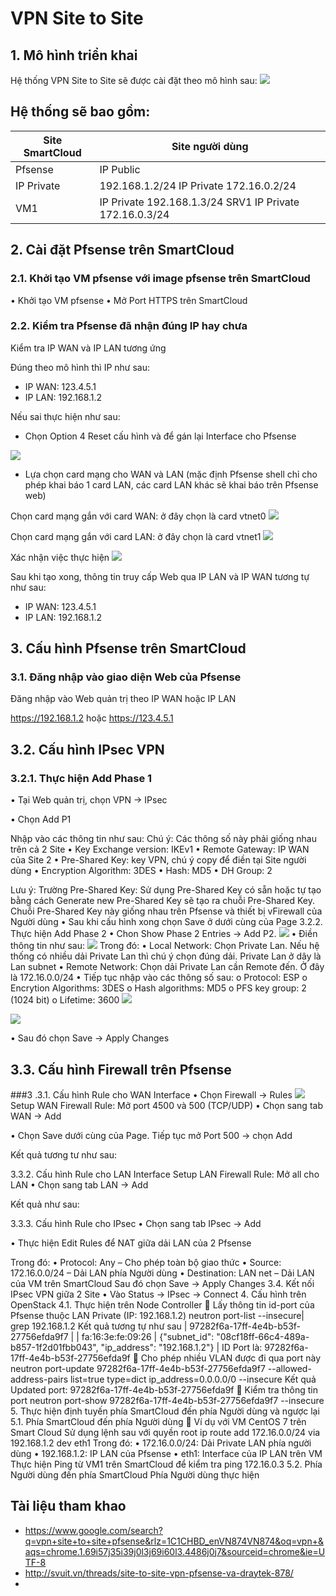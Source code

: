 # VPN Site to Site
## 1.	Mô hình triển khai
Hệ thống VPN Site to Site sẽ được cài đặt theo mô hình sau:
<img src=https://i.imgur.com/ZISYC9k.png>

## Hệ thống sẽ bao gồm:
|Site SmartCloud|Site người dùng|
|---------------|---------------|
|Pfsense|IP Public|123.4.5.1	vFirewall	IP Public	123.4.5.2
|IP Private|	192.168.1.2/24		IP Private	172.16.0.2/24
|VM1|	IP Private	192.168.1.3/24	SRV1	IP Private	172.16.0.3/24
## 2.	Cài đặt Pfsense trên SmartCloud
### 2.1. Khởi tạo VM pfsense với image pfsense trên SmartCloud
•	Khởi tạo VM pfsense
•	Mở Port HTTPS trên SmartCloud
### 2.2.	Kiểm tra Pfsense đã nhận đúng IP hay chưa

Kiểm tra IP WAN và IP LAN tương ứng

Đúng theo mô hình thì IP như sau:
- IP WAN: 123.4.5.1
- IP LAN: 192.168.1.2

Nếu sai thực hiện như sau:
-	Chọn Option 4 Reset cấu hình và để gán lại Interface cho Pfsense
<img src=https://i.imgur.com/672ESx8.png> 

-	Lựa chọn card mạng cho WAN và LAN (mặc định Pfsense shell chỉ cho phép khai báo 1 card LAN, các card LAN khác sẽ khai báo trên Pfsense web)

Chọn card mạng gắn với card WAN: ở đây chọn là card vtnet0
<img src=https://i.imgur.com/N6kfBXf.png> 

Chọn card mạng gắn với card LAN: ở đây chọn là card vtnet1
<img src=https://i.imgur.com/sXiQP7T.png>

Xác nhận việc thực hiện
<img src=https://i.imgur.com/vrshevI.png>

Sau khi tạo xong, thông tin truy cấp Web qua IP LAN và IP WAN tương tự như sau:
- IP WAN: 123.4.5.1
- IP LAN: 192.168.1.2
## 3.	Cấu hình Pfsense trên SmartCloud
### 3.1.	Đăng nhập vào giao diện Web của Pfsense
Đăng nhập vào Web quản trị theo IP WAN hoặc IP LAN

https://192.168.1.2 hoặc https://123.4.5.1

## 3.2.	Cấu hình IPsec VPN
### 3.2.1.	Thực hiện Add Phase 1
•	Tại Web quản trị, chọn VPN -> IPsec
 
•	Chọn Add P1
 
Nhập vào các thông tin như sau:
Chú ý: Các thông số này phải giống nhau trên cả 2 Site
•	Key Exchange version: IKEv1
•	Remote Gateway: IP WAN của Site 2
•	Pre-Shared Key: key VPN, chú ý copy để điền tại Site người dùng
•	Encryption Algorithm: 3DES
•	Hash: MD5
•	DH Group: 2
 
 
Lưu ý: Trường Pre-Shared Key: Sử dụng Pre-Shared Key có sẵn hoặc tự tạo bằng cách Generate new Pre-Shared Key sẽ tạo ra chuỗi Pre-Shared Key. Chuỗi Pre-Shared Key này giống nhau trên Pfsense và thiết bị vFirewall của Người dùng
•	Sau khi cấu hình xong chọn Save ở dưới cùng của Page
3.2.2.	Thực hiện Add Phase 2
•	Chon Show Phase 2 Entries -> Add P2. 
<img src=https://i.imgur.com/U3H32Ul.png>
•	Điền thông tin như sau:
<img src=https://i.imgur.com/fTfTlsA.png>
Trong đó:
•	Local Network: Chọn Private Lan. Nếu hệ thống có nhiều dải Private Lan thì chú ý chọn đúng dải. Private Lan ở dây là Lan subnet
•	Remote Network: Chọn dải Private Lan cần Remote đến. Ở đây là 172.16.0.0/24
•	Tiếp tục nhập vào các thông số sau:
o	Protocol: ESP
o	Encrytion Algorithms: 3DES
o	Hash algorithms: MD5
o	PFS key group: 2 (1024 bit)
o	Lifetime: 3600
<img src=https://i.imgur.com/42mDnB1.png>

<img src=https://i.imgur.com/tRIFD76.png>
 
•	Sau đó chọn Save -> Apply Changes
## 3.3.	Cấu hình Firewall trên Pfsense
###3 .3.1.	Cấu hình Rule cho WAN Interface
•	Chọn Firewall -> Rules 
 <img src=https://i.imgur.com/Hp1Jy3D.png>
Setup WAN Firewall Rule: Mở port 4500 và 500 (TCP/UDP)
•	Chọn sang tab WAN -> Add
 
•	Chọn Save dưới cùng của Page. Tiếp tục mở Port 500 -> chọn Add
 
Kết quả tương tư như sau: 
 
3.3.2.	Cấu hình Rule cho LAN Interface
Setup LAN Firewall Rule: Mở all cho LAN
•	Chọn sang tab LAN -> Add
 
Kết quả như sau:
 
3.3.3.	Cấu hình Rule cho IPsec
•	Chọn sang tab IPsec -> Add
 
•	Thực hiện Edit Rules để NAT giữa dải LAN của 2 Pfsense
 
Trong đó:
•	Protocol: Any – Cho phép toàn bộ giao thức
•	Source: 172.16.0.0/24 – Dải LAN phía Người dùng
•	Destination: LAN net – Dải LAN của VM trên SmartCloud
Sau đó chọn Save -> Apply Changes
3.4.	Kết nối IPsec VPN giữa 2 Site
•	Vào Status -> IPsec -> Connect
4.	Cấu hình trên OpenStack 
4.1.	Thực hiện trên Node Controller
	Lấy thông tin id-port của Pfsense thuộc LAN Private (IP: 192.168.1.2)
neutron port-list --insecure| grep 192.168.1.2
Kết quả tương tự như sau
| 97282f6a-17ff-4e4b-b53f-27756efda9f7 |      | fa:16:3e:fe:09:26 | {"subnet_id": "08cf18ff-66c4-489a-b857-1f2d01fbb043", "ip_address": "192.168.1.2"}    |
ID Port là: 97282f6a-17ff-4e4b-b53f-27756efda9f
	Cho phép nhiều VLAN được đi qua port này
neutron port-update 97282f6a-17ff-4e4b-b53f-27756efda9f7 --allowed-address-pairs list=true type=dict ip_address=0.0.0.0/0 --insecure
Kết quả
Updated port: 97282f6a-17ff-4e4b-b53f-27756efda9f
	Kiểm tra thông tin port
neutron port-show 97282f6a-17ff-4e4b-b53f-27756efda9f7 --insecure
5.	Thực hiện định tuyến phía SmartCloud đến phía Người dùng và ngược lại
5.1.	Phía SmartCloud đến phía Người dùng
	Ví dụ với VM CentOS 7 trên Smart Cloud
Sử dụng lệnh sau với quyền root
ip route add 172.16.0.0/24 via 192.168.1.2 dev eth1
Trong đó:
•	172.16.0.0/24: Dải Private LAN phía người dùng
•	192.168.1.2: IP LAN của Pfsense
•	eth1: Interface của IP LAN trên VM
Thực hiện Ping từ VM1 trên SmartCloud để kiểm tra
ping 172.16.0.3
5.2.	Phía Người dùng đến phía SmartCloud
Phía Người dùng thực hiện


## Tài liệu tham khao
- https://www.google.com/search?q=vpn+site+to+site+pfsense&rlz=1C1CHBD_enVN874VN874&oq=vpn+&aqs=chrome.1.69i57j35i39j0l3j69i60l3.4486j0j7&sourceid=chrome&ie=UTF-8
- http://svuit.vn/threads/site-to-site-vpn-pfsense-va-draytek-878/
-
